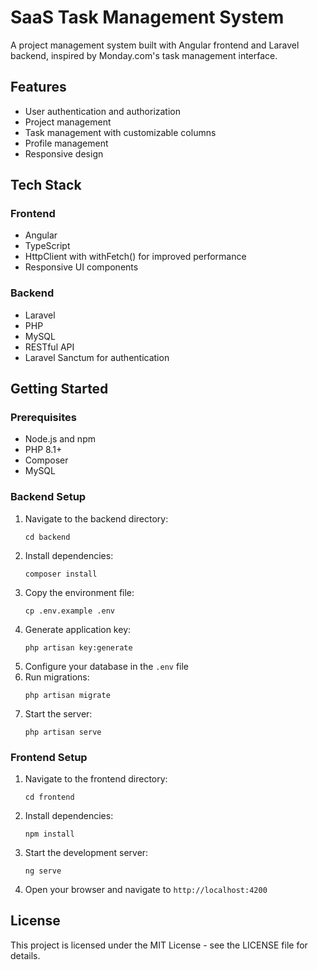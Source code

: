 # SaaS Task Management System

A project management system built with Angular frontend and Laravel backend, inspired by Monday.com's task management interface.

## Features

- User authentication and authorization
- Project management
- Task management with customizable columns
- Profile management
- Responsive design

## Tech Stack

### Frontend
- Angular
- TypeScript
- HttpClient with withFetch() for improved performance
- Responsive UI components

### Backend
- Laravel
- PHP
- MySQL
- RESTful API
- Laravel Sanctum for authentication

## Getting Started

### Prerequisites
- Node.js and npm
- PHP 8.1+
- Composer
- MySQL

### Backend Setup
1. Navigate to the backend directory:
   ```
   cd backend
   ```
2. Install dependencies:
   ```
   composer install
   ```
3. Copy the environment file:
   ```
   cp .env.example .env
   ```
4. Generate application key:
   ```
   php artisan key:generate
   ```
5. Configure your database in the `.env` file
6. Run migrations:
   ```
   php artisan migrate
   ```
7. Start the server:
   ```
   php artisan serve
   ```

### Frontend Setup
1. Navigate to the frontend directory:
   ```
   cd frontend
   ```
2. Install dependencies:
   ```
   npm install
   ```
3. Start the development server:
   ```
   ng serve
   ```
4. Open your browser and navigate to `http://localhost:4200`

## License

This project is licensed under the MIT License - see the LICENSE file for details.
